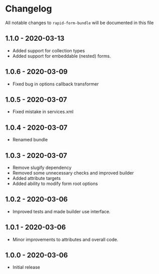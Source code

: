 # Changelog

All notable changes to `rapid-form-bundle` will be documented in this file

## 1.1.0 - 2020-03-13
- Added support for collection types
- Added support for embeddable (nested) forms.

## 1.0.6 - 2020-03-09
- Fixed bug in options callback transformer

## 1.0.5 - 2020-03-07
- Fixed mistake in services.xml

## 1.0.4 - 2020-03-07
- Renamed bundle

## 1.0.3 - 2020-03-07
- Remove slugify dependency
- Removed some unnecessary checks and improved builder
- Added attribute targets
- Added ability to modify form root options

## 1.0.2 - 2020-03-06
- Improved tests and made builder use interface.

## 1.0.1 - 2020-03-06
- Minor improvements to attributes and overall code.

## 1.0.0 - 2020-03-06
- Initial release
